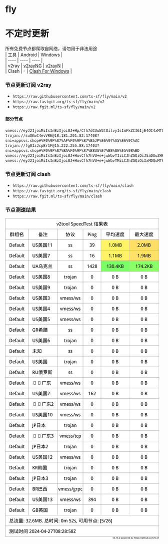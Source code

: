 # fly
# 不定时更新
所有免费节点都爬取自网络，请勿用于非法用途  
|  工具  | Android  | Windows  |  
|  ----  | ----   | ----  |  
| v2ray  | [v2rayNG](https://github.com/2dust/v2rayNG/releases) | [v2rayN](https://github.com/2dust/v2rayN/releases) |  
| Clash  | - | [Clash For Windows](https://github.com/2dust/clashN/releases) | 
  
### 节点更新订阅  v2ray
- `https://raw.githubusercontent.com/ts-sf/fly/main/v2`  
- `https://raw.fastgit.org/ts-sf/fly/main/v2`  
- `https://raw.fgit.ml/ts-sf/fly/main/v2`  
#### 部分节点  
``` 
vmess://eyJ2IjoiMiIsInBzIjoi8J+Hp/Cfh7dCUuW3tOilvyIsImFkZCI6IjE4OC4xMTQuOTYuNiIsInBvcnQiOiI0NDMiLCJpZCI6IjViMGE0ODllLWU5ZWItNDFiMS05MDJlLWQ0YWNhZDY2N2JhNiIsImFpZCI6IjAiLCJzY3kiOiJhdXRvIiwibmV0IjoiZ3JwYyIsInR5cGUiOiJndW4iLCJob3N0IjoiIiwicGF0aCI6ImFyZ28iLCJ0bHMiOiJ0bHMiLCJzbmkiOiJhY2Nlc3NvcmllczguZnJlZWFpcmxhaW5lcy5jb20iLCJ0ZXN0X25hbWUiOiJCUuW3tOilvyJ9
trojan://suQKwC4evVRE@18.181.201.82:17408?sni=appsvs.shop#%F0%9F%87%AF%F0%9F%87%B5JP%E6%97%A5%E6%9C%AC
trojan://fg0IzJcpBr1F@15.222.255.88:17403?sni=appsvs.shop#%F0%9F%87%BA%F0%9F%87%B8US%E7%BE%8E%E5%9B%BD
vmess://eyJ2IjoiMiIsInBzIjoi8J+HuvCfh7hVU+e+juWbvTIiLCJhZGQiOiJ5aDUuZHRrdTQxLnh5eiIsInBvcnQiOiI4MDgwIiwiaWQiOiI4MmNiOTNhMy02NWE5LTRkYWMtYTJhNy1kOTk3YjZjMjZkNmEiLCJhaWQiOiIwIiwic2N5IjoiYXV0byIsIm5ldCI6IndzIiwidHlwZSI6Im5vbmUiLCJob3N0IjoiZmFudGFzdGljLWRvZS1iaWRzLWVuZGVkLnRyeWNsb3VkZmxhcmUuY29tIiwicGF0aCI6IjgyY2I5M2EzLTY1YTktNGRhYy1hMmE3LWQ5OTdiNmMyNmQ2YS12bSIsInRscyI6IiIsInNuaSI6IiIsInRlc3RfbmFtZSI6IlVT576O5Zu9MiJ9
vmess://eyJ2IjoiMiIsInBzIjoi8J+HuvCfh7hVU+e+juWbvTMiLCJhZGQiOiIxMDQuMTkuNDAuODQiLCJwb3J0IjoiODg4MCIsImlkIjoiNTdlMGNiNGQtZWFlNS00OGVjLTgwOTEtMTQ5ZGMyYjMwOWUwIiwiYWlkIjoiMCIsInNjeSI6ImF1dG8iLCJuZXQiOiJ3cyIsInR5cGUiOiJub25lIiwiaG9zdCI6InVrLm1vc3MubmV0d29yayIsInBhdGgiOiIvZC82NWRkNTAzLlRHLldhbmdDYWkyLldhbmdDYWlfODoxMDc2OTAiLCJ0bHMiOiIiLCJzbmkiOiIiLCJ0ZXN0X25hbWUiOiJVU+e+juWbvTMifQ==
```
### 节点更新订阅  clash
- `https://raw.githubusercontent.com/ts-sf/fly/main/clash`  
- `https://raw.fastgit.org/ts-sf/fly/main/clash`  
- `https://raw.fgit.ml/ts-sf/fly/main/clash`  

### 节点测速结果
![image](traffic.png)
